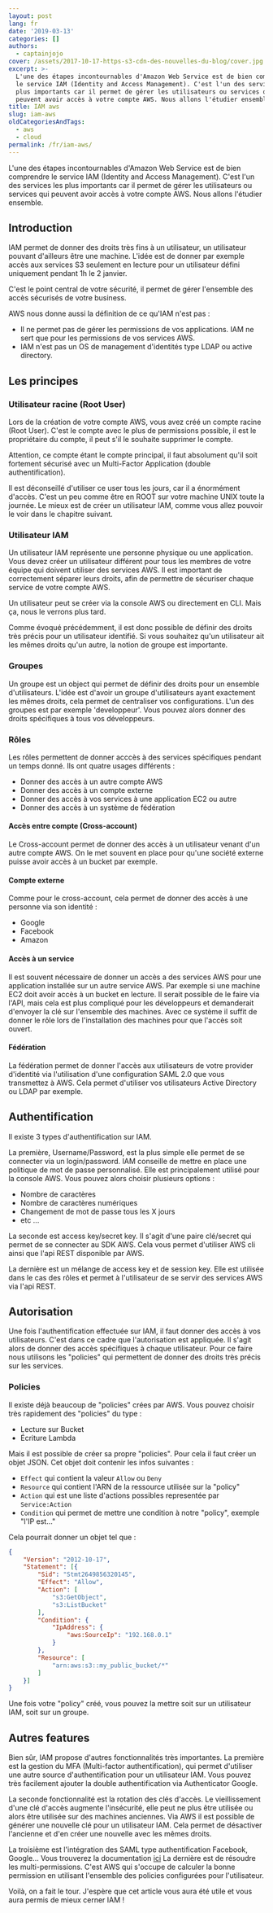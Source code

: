 ```yaml
---
layout: post
lang: fr
date: '2019-03-13'
categories: []
authors:
  - captainjojo
cover: /assets/2017-10-17-https-s3-cdn-des-nouvelles-du-blog/cover.jpg
excerpt: >-
  L'une des étapes incontournables d'Amazon Web Service est de bien comprendre
  le service IAM (Identity and Access Management). C'est l'un des services les
  plus importants car il permet de gérer les utilisateurs ou services qui
  peuvent avoir accès à votre compte AWS. Nous allons l'étudier ensemble.
title: IAM aws
slug: iam-aws
oldCategoriesAndTags:
  - aws
  - cloud
permalink: /fr/iam-aws/
---
```


L'une des étapes incontournables d'Amazon Web Service est de bien comprendre le service IAM (Identity and Access Management). C'est l'un des services les plus importants car il permet de gérer les utilisateurs ou services qui peuvent avoir accès à votre compte AWS. Nous allons l'étudier ensemble.

## Introduction

IAM permet de donner des droits très fins à un utilisateur, un utilisateur pouvant d'ailleurs être une machine. L'idée est de donner par exemple accès aux services S3 seulement en lecture pour un utilisateur défini uniquement pendant 1h le 2 janvier.

C'est le point central de votre sécurité, il permet de gérer l'ensemble des accès sécurisés de votre business.

AWS nous donne aussi la définition de ce qu'IAM n'est pas :

- Il ne permet pas de gérer les permissions de vos applications. IAM ne sert que pour les permissions de vos services AWS.
- IAM n'est pas un OS de management d'identités type LDAP ou active directory.

## Les principes

### Utilisateur racine (Root User)

Lors de la création de votre compte AWS, vous avez créé un compte racine (Root User). C'est le compte avec le plus de permissions possible, il est le propriétaire du compte, il peut s'il le souhaite supprimer le compte.

Attention, ce compte étant le compte principal, il faut absolument qu'il soit fortement sécurisé avec un Multi-Factor Application (double authentification).

Il est déconseillé d'utiliser ce user tous les jours, car il a énormément d'accès. C'est un peu comme être en ROOT sur votre machine UNIX toute la journée. Le mieux est de créer un utilisateur IAM, comme vous allez pouvoir le voir dans le chapitre suivant.

### Utilisateur IAM

Un utilisateur IAM représente une personne physique ou une application. Vous devez créer un utilisateur différent pour tous les membres de votre équipe qui doivent utiliser des services AWS. Il est important de correctement séparer leurs droits, afin de permettre de sécuriser chaque service de votre compte AWS.

Un utilisateur peut se créer via la console AWS ou directement en CLI. Mais ça, nous le verrons plus tard.

Comme évoqué précédemment, il est donc possible de définir des droits très précis pour un utilisateur identifié. Si vous souhaitez qu'un utilisateur ait les mêmes droits qu'un autre, la notion de groupe est importante.

### Groupes

Un groupe est un object qui permet de définir des droits pour un ensemble d'utilisateurs. L'idée est d'avoir un groupe d'utilisateurs ayant exactement les mêmes droits, cela permet de centraliser vos configurations.
L'un des groupes est par exemple 'developpeur'. Vous pouvez alors donner des droits spécifiques à tous vos développeurs.

### Rôles

Les rôles permettent de donner acccès à des services spécifiques pendant un temps donné. Ils ont quatre usages différents :
- Donner des accès à un autre compte AWS
- Donner des accès à un compte externe
- Donner des accès à vos services à une application EC2 ou autre
- Donner des accès à un système de fédération

#### Accès entre compte (Cross-account)

Le Cross-account permet de donner des accès à un utilisateur venant d'un autre compte AWS. On le met souvent en place pour qu'une société externe puisse avoir accès à un bucket par exemple.

#### Compte externe

Comme pour le cross-account, cela permet de donner des accès à une personne via son identité :
- Google
- Facebook
- Amazon

#### Accès à un service

Il est souvent nécessaire de donner un accès a des services AWS pour une application installée sur un autre service AWS. Par exemple si une machine EC2 doit avoir accès à un bucket en lecture. Il serait possible de le faire via l'API, mais cela est plus compliqué pour les développeurs et demanderait d'envoyer la clé sur l'ensemble des machines. Avec ce système il suffit de donner le rôle lors de l'installation des machines pour que l'accès soit ouvert.

#### Fédération

La fédération permet de donner l'accès aux utilisateurs de votre provider d'identité via l'utilisation d'une configuration SAML 2.0 que vous transmettez à AWS. Cela permet d'utiliser vos utilisateurs Active Directory ou LDAP par exemple.

## Authentification

Il existe 3 types d'authentification sur IAM.

La première, Username/Password, est la plus simple elle permet de se connecter via un login/password. IAM conseille de mettre en place une politique de mot de passe personnalisé. Elle est principalement utilisé pour la console AWS. Vous pouvez alors choisir plusieurs options :
- Nombre de caractères
- Nombre de caractères numériques
- Changement de mot de passe tous les X jours
- etc ...

La seconde est access key/secret key. Il s'agit d'une paire clé/secret qui permet de se connecter au SDK AWS. Cela vous permet d'utiliser AWS cli ainsi que l'api REST disponible par AWS.

La dernière est un mélange de access key et de session key. Elle est utilisée dans le cas des rôles et permet à l'utilisateur de se servir des services AWS via l'api REST.

## Autorisation

Une fois l'authentification effectuée sur IAM, il faut donner des accès à vos utilisateurs. C'est dans ce cadre que l'autorisation est appliquée. Il s'agit alors de donner des accès spécifiques à chaque utilisateur. Pour ce faire nous utilisons les "policies" qui permettent de donner des droits très précis sur les services.

### Policies

Il existe déjà beaucoup de "policies" crées par AWS. Vous pouvez choisir très rapidement des "policies" du type :
- Lecture sur Bucket
- Écriture Lambda

Mais il est possible de créer sa propre "policies". Pour cela il faut créer un objet JSON. Cet objet doit contenir les infos suivantes :

- `Effect` qui contient la valeur `Allow` ou `Deny`
- `Resource` qui contient l'ARN de la ressource utilisée sur la "policy"
- `Action` qui est une liste d'actions possibles representée par `Service:Action`
- `Condition` qui permet de mettre une condition à notre "policy", exemple "l'IP est..."

Cela pourrait donner un objet tel que :

```json
{
	"Version": "2012-10-17",
	"Statement": [{
		"Sid": "Stmt2649856320145",
		"Effect": "Allow",
		"Action": [
			"s3:GetObject",
			"s3:ListBucket"
		],
		"Condition": {
			"IpAddress": {
				"aws:SourceIp": "192.168.0.1"
			}
		},
		"Resource": [
			"arn:aws:s3::my_public_bucket/*"
		]
	}]
}
```

Une fois votre "policy" créé, vous pouvez la mettre soit sur un utilisateur IAM, soit sur un groupe.

## Autres features

Bien sûr, IAM propose d'autres fonctionnalités très importantes.
La première est la gestion du MFA (Multi-factor authentification), qui permet d'utiliser une autre source d'authentification pour un utilisateur IAM. Vous pouvez très facilement ajouter la double authentification via Authenticator Google.

La seconde fonctionnalité est la rotation des clés d'accès. Le vieillissement d'une clé d'accès augmente l'insécurité, elle peut ne plus être utilisée ou alors être utilisée sur des machines anciennes. Via AWS il est possible de générer une nouvelle clé pour un utilisateur IAM. Cela permet de désactiver l'ancienne et d'en créer une nouvelle avec les mêmes droits.

La troisième est l'intégration des SAML type authentification Facebook, Google... Vous trouverez la documentation [ici](https://aws.amazon.com/fr/blogs/security/how-to-set-up-federated-single-sign-on-to-aws-using-google-apps/)
La dernière est de résoudre les multi-permissions. C'est AWS qui s'occupe de calculer la bonne permission en utilisant l'ensemble des policies configurées pour l'utilisateur.

Voilà, on a fait le tour.
J'espère que cet article vous aura été utile et vous aura permis de mieux cerner IAM !
